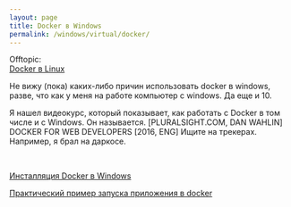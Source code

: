 ```yaml
---
layout: page
title: Docker в Windows
permalink: /windows/virtual/docker/
---
```


Offtopic:  
[Docker в Linux](/linux/virtual/docker/)


Не вижу (пока) каких-либо причин использовать docker в windows, разве, что как у меня на работе компьютер с windows. Да еще и 10.

Я нашел видеокурс, который показывает, как работать с Docker в том числе и с Windows. Он называется.
[PLURALSIGHT.COM, DAN WAHLIN] DOCKER FOR WEB DEVELOPERS [2016, ENG]
Ищите на трекерах. Например, я брал на даркосе.


<br/>

[Инсталляция Docker в Windows](/windows/virtual/docker/installation/)

[Практический пример запуска приложения в docker](/windows/virtual/docker/run-container/)
